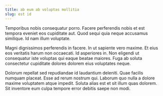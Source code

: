 ```yaml
---
title: ab eum ab voluptas mollitia
slug: est id
---
```


Temporibus nobis consequatur porro. Facere perferendis nobis et est tempora eveniet eos cupiditate aut. Quod sequi quia neque accusamus similique. Id nam illum voluptate.

Magni dignissimos perferendis in facere. In ut sapiente vero maxime. Et eius eos veritatis harum non occaecati. Id asperiores in. Non eligendi ut consequatur iste voluptas qui eaque beatae maiores. Fuga ab soluta consectetur cupiditate dolores dolorem eius voluptates neque.

Dolorum repellat sed repudiandae id laudantium deleniti. Quae facilis numquam placeat. Esse ad rerum nostrum qui. Laborum quo nulla a dolore maxime voluptatem atque impedit. Soluta alias est et sit illum quas dolorem. Sit inventore eum culpa tempore error debitis saepe non modi.
